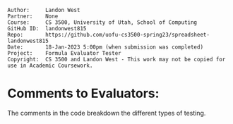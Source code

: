 ﻿```
Author:     Landon West
Partner:    None
Course:     CS 3500, University of Utah, School of Computing
GitHub ID:  landonwest815
Repo:       https://github.com/uofu-cs3500-spring23/spreadsheet-landonwest815
Date:       18-Jan-2023 5:00pm (when submission was completed) 
Project:    Formula Evaluator Tester
Copyright:  CS 3500 and Landon West - This work may not be copied for use in Academic Coursework.
```

# Comments to Evaluators:

The comments in the code breakdown the different types of testing.